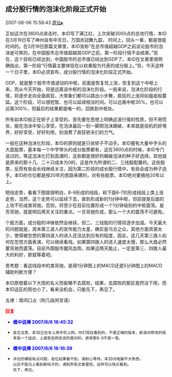 ## 成分股行情的泡沫化阶段正式开始
2007-08-06 15:58:43
[原址▸](http://www.fxgan.com/chan_time/2007_07_12/598.htm)



 正如这次在3600点突击时，本ID写了满江红，上次突破3000点的总攻行情，本ID在3月19日写了神州自有中天日，万国衣冠舞九韶， 时间上，回头一看，都是很是时间的。在3月19日那篇文章里，本ID宣称“在总市值超越GDP之前谈论股市的泡沫是可笑的，在中国股市总市值超越其GDP之前，第一阶段行情不会结束。”现在，这个目标已经达到，中国股市的总市值已经达到GDP了。本ID在文章里很明确指出，第一阶段“行情最主要体现在以权重股为代表的成分股上。”但，今天这样一个日子里，本ID必须宣布，成分股行情的泡沫化阶段正式开始。


 


 GDP，就是整个股市市值波动的中枢，前面是恢复性上涨，恢复到这个中枢上来。而从今天开始，将是远离该中枢的泡沫化阶段。一般来说，泡沫化阶段的行情，将逐步走向全面疯狂，大笨象们都可以跳出小步舞，疯狂的上涨将如瘟疫般蔓延。这个阶段，可以很短暂、也可以延续相当时间。可以远离中枢30%，也可以远离300%，但最后的结果都是唯一的，回跌到中枢处。


 


 所有如本ID般正在轿子上享受的，首先要在思想上明确这波行情的性质，但不用慌张，能在泡沫中安心享受，在泡沫最后一刻一脚把泡沫踢破，本来就是投机的好境界，好好享受，好好利用，别浪费了疯狂轿夫们的力气。


 


 一般在这种泡沫化阶段，本ID的原则就是只坐轿子不动手。本ID握有大量中字头的大盘股票，基本每一个中字带头的成分股票都有，这在3600点的时候，本ID专门说过的，等这泡沫化打到高潮时，这些都是很好的踢破泡沫的种子好选择。其他就是原来的那十几、二十只成本为0的，这是作为所谓的二、三线股配置的。这些股票，反而有些会长线继续关注，因为第二阶段的成长股行情中，有些会成为种子选手。本ID的仓位都是按20年的思路来建的，对有些股票，本ID绝对要搞他20年以上。


 


 短线走势，看看下图就很明白，8-9形成的线段，和下面6-7的形成线段上类上涨走势，当然，这个走势可以延续下去，直到形成新的1分钟中枢，但前提是后面的上攻不形成类背驰，否则，将至少在目前位置形成一个1分钟级别的中枢震荡。是否背驰，就是明后两天关注的重点。一旦背驰形成，那么一个大的震荡不可避免。


 


 个股方面，成分股的冲锋依然会继续，但二、三线股的行情将逐步加温。今天最大的问题就是，周末第三波人的宣传能力太差，确实是乌合之众，其他方面资源太少，使得被忽悠的第四波人的进入还没达到应有的程度，因此，这几天第三拨人如何在忽悠方面表演，可以继续看戏。如果第四拨人的进入速度太慢，那么大盘必然要背驰而震荡。目前外围股市腥风血雨，如果这两天能止，一定是第三、四拨人最大的利好，那就等着吧。


 


 思考题：看这线段中的类背驰，是用1分钟图上的MACD还是5分钟图上的MACD辅助判断方便？


 


 本ID原想着以下大雨的名义而偷懒不去腐败，结果，去腐败的那区竟然没下雨，而本ID这区的雨也小了，看来没机会，只能先下，再见了。


 


 五律：席间口占（附几段闲言语）


 


 





<font color='red'>**回复**</font>


- **<font color='blue'>缠中说禅 2007/8/6 16:45:32</font>**
- ```
  各位注意，本ID正在车上用手机上网。你们现在看到的，不是正确的版本，新浪对修改的版本有一个延迟，上面有些网友说的是对的，原来那8-9不是一笔。
  ```
- **<font color='blue'>缠中说禅 2007/8/6 16:16:39</font>**
- ```
  评论的模版有点问题，各位如果看不到，请耐心等待，本ID对电脑不大熟悉。
  以后不能马上看到新帖子的，请到所有文章里找，这样可以快点看到。
  先下，再见。
  ```
